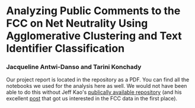 # Analyzing Public Comments to the FCC on Net Neutrality Using Agglomerative Clustering and Text Identifier Classification
### Jacqueline Antwi-Danso and Tarini Konchady

Our project report is located in the repository as a PDF. You can find all the notebooks we used for the analysis here as well. We would not have been able to do this without Jeff Kao's [publically available repository](https://github.com/j2kao/fcc_nn_research) (and his excellent [post](https://hackernoon.com/more-than-a-million-pro-repeal-net-neutrality-comments-were-likely-faked-e9f0e3ed36a6) that got us interested in the FCC data in the first place).
